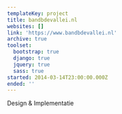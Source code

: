 ```yaml
---
templateKey: project
title: bandbdevallei.nl
websites: []
link: 'https://www.bandbdevallei.nl'
archive: true
toolset:
  bootstrap: true
  django: true
  jquery: true
  sass: true
started: 2014-03-14T23:00:00.000Z
ended: ''
---
```

Design & Implementatie
